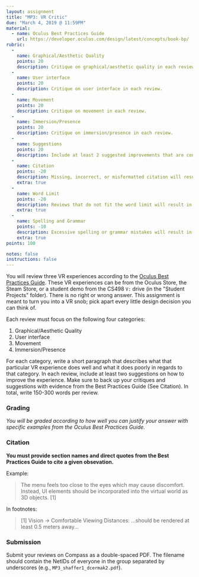 ```yaml
---
layout: assignment
title: "MP3: VR Critic"
due: "March 4, 2019 @ 11:59PM"
material: 
  - name: Oculus Best Practices Guide
    url: https://developer.oculus.com/design/latest/concepts/book-bp/
rubric:
  -
    name: Graphical/Aesthetic Quality
    points: 20
    description: Critique on graphical/aesthetic quality in each review.
  -
    name: User interface
    points: 20
    description: Critique on user interface in each review.
  -
    name: Movement
    points: 20
    description: Critique on movement in each review.
  -
    name: Immersion/Presence
    points: 20
    description: Critique on immersion/presence in each review.
  -
    name: Suggestions
    points: 20
    description: Include at least 2 suggested improvements that are consistent with the Best Practices Guide in each review.
  -
    name: Citation
    points: -20
    description: Missing, incorrect, or misformatted citation will result in up to 20 points deduction.
    extra: true
  -
    name: Word Limit
    points: -20
    description: Reviews that do not fit the word limit will result in up to 20 points deduction.
    extra: true
  -
    name: Spelling and Grammar
    points: -10
    description: Excessive spelling or grammar mistakes will result in up to 10 points deduction.
    extra: true
points: 100

notes: false
instructions: false
---
```


You will review three VR experiences according to the [Oculus Best Practices Guide](https://developer.oculus.com/design/latest/concepts/book-bp/). These VR experiences can be from the Oculus Store, the Steam Store, or a student demo from the CS498 `V:` drive (in the "Student Projects" folder). There is no right or wrong answer. This assignment is meant to turn you into a VR snob; pick apart every little design decision you can think of.

Each review must focus on the following four categories:
1. Graphical/Aesthetic Quality
1. User interface
1. Movement
1. Immersion/Presence

For each category, write a short paragraph that describes what that particular VR experience does well and what it does poorly in regards to that category. In each review, include at least two suggestions on how to improve the experience. Make sure to back up your critiques and suggestions with evidence from the Best Practices Guide (See Citation). In total, write 150-300 words per review.

### Grading

*You will be graded according to how well you can justify your answer with specific examples from the Oculus Best Practices Guide.*

### Citation
**You must provide section names and direct quotes from the Best Practices Guide to cite a given obsevation.**

Example:
> The menu feels too close to the eyes which may cause discomfort.  Instead, UI elements should be incorporated into the virtual world as 3D objects. [1]

In footnotes:
> [1] Vision -> Comfortable Viewing Distances: ...should be rendered at least 0.5 meters away...


### Submission
Submit your reviews on Compass as a double-spaced PDF. The filename should contain the NetIDs of everyone in the group separated by underscores (e.g., `MP3_shaffer1_dcermak2.pdf`).
